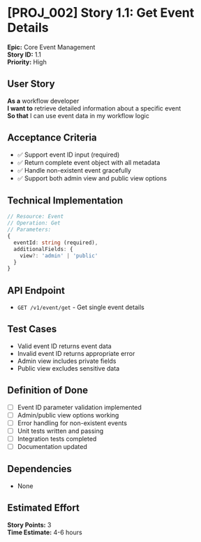 # [PROJ_002] Story 1.1: Get Event Details

**Epic:** Core Event Management  
**Story ID:** 1.1  
**Priority:** High  

## User Story
**As a** workflow developer  
**I want to** retrieve detailed information about a specific event  
**So that** I can use event data in my workflow logic

## Acceptance Criteria
- ✅ Support event ID input (required)
- ✅ Return complete event object with all metadata
- ✅ Handle non-existent event gracefully
- ✅ Support both admin view and public view options

## Technical Implementation
```typescript
// Resource: Event
// Operation: Get
// Parameters:
{
  eventId: string (required),
  additionalFields: {
    view?: 'admin' | 'public'
  }
}
```

## API Endpoint
- `GET /v1/event/get` - Get single event details

## Test Cases
- Valid event ID returns event data
- Invalid event ID returns appropriate error
- Admin view includes private fields
- Public view excludes sensitive data

## Definition of Done
- [ ] Event ID parameter validation implemented
- [ ] Admin/public view options working
- [ ] Error handling for non-existent events
- [ ] Unit tests written and passing
- [ ] Integration tests completed
- [ ] Documentation updated

## Dependencies
- None

## Estimated Effort
**Story Points:** 3  
**Time Estimate:** 4-6 hours
